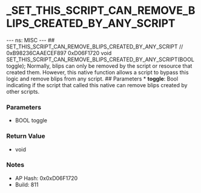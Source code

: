 # _SET_THIS_SCRIPT_CAN_REMOVE_BLIPS_CREATED_BY_ANY_SCRIPT

--- ns: MISC --- ## SET_THIS_SCRIPT_CAN_REMOVE_BLIPS_CREATED_BY_ANY_SCRIPT  // 0xB98236CAAECEF897 0xD06F1720 void SET_THIS_SCRIPT_CAN_REMOVE_BLIPS_CREATED_BY_ANY_SCRIPT(BOOL toggle);  Normally, blips can only be removed by the script or resource that created them. However, this native function allows a script to bypass this logic and remove blips from any script.  ## Parameters * **toggle**: Bool indicating if the script that called this native can remove blips created by other scripts.

### Parameters
* BOOL toggle

### Return Value
* void

### Notes
* AP Hash: 0x0xD06F1720
* Build: 811


